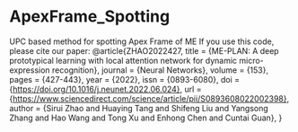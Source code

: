 # ApexFrame_Spotting
UPC based method for spotting Apex Frame of ME
If you use this code, please cite our paper:
@article{ZHAO2022427,
title = {ME-PLAN: A deep prototypical learning with local attention network for dynamic micro-expression recognition},
journal = {Neural Networks},
volume = {153},
pages = {427-443},
year = {2022},
issn = {0893-6080},
doi = {https://doi.org/10.1016/j.neunet.2022.06.024},
url = {https://www.sciencedirect.com/science/article/pii/S0893608022002398},
author = {Sirui Zhao and Huaying Tang and Shifeng Liu and Yangsong Zhang and Hao Wang and Tong Xu and Enhong Chen and Cuntai Guan},
}
